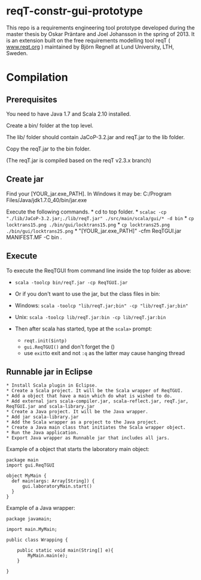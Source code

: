 reqT-constr-gui-prototype
========

This repo is a requirements engineering tool prototype developed during the master
thesis by Oskar Präntare and Joel Johansson in the spring of 2013. It is an extension built
on the free requirements modelling tool reqT ( www.reqt.org ) maintained by Björn Regnell at 
Lund University, LTH, Sweden.

Compilation
===========


Prerequisites
-------------

You need to have Java 1.7 and Scala 2.10 installed.

Create a bin/ folder at the top level.

The lib/ folder should contain JaCoP-3.2.jar and reqT.jar to the lib folder.

Copy the reqT.jar to the bin folder.

(The reqT.jar is compiled based on the reqT v2.3.x branch)

Create jar
----------

Find your [YOUR_jar.exe_PATH]. In Windows it may be: C:/Program Files/Java/jdk1.7.0_40/bin/jar.exe

Execute the following commands.
	* cd to top folder.
	* `scalac -cp "./lib/JaCoP-3.2.jar;./lib/reqT.jar" ./src/main/scala/gui/* -d bin`
	* `cp locktrans15.png ./bin/gui/locktrans15.png`
	* `cp locktrans25.png ./bin/gui/locktrans25.png`
	* "[YOUR_jar.exe_PATH]" -cfm ReqTGUI.jar MANIFEST.MF -C bin .

Execute
----------
  
To execute the ReqTGUI from command line inside the top folder as above:
  * `scala -toolcp bin/reqT.jar -cp ReqTGUI.jar`
  * Or if you don't want to use the jar, but the class files in bin:
  * Windows: `scala -toolcp "lib/reqT.jar;bin" -cp "lib/reqT.jar;bin"`
  * Unix: `scala -toolcp lib/reqT.jar:bin -cp lib/reqT.jar:bin`
  * Then after scala has started, type at the `scala>` prompt:
  
    * `reqt.init($intp)`
    * `gui.ReqTGUI()`  and don't forget the () 
    * use `exit`to exit and not `:q` as the latter may cause hanging thread

Runnable jar in Eclipse
-----------------------

	* Install Scala plugin in Eclipse.
	* Create a Scala project. It will be the Scala wrapper of ReqTGUI.
	* Add a object that have a main which do what is wished to do.
	* Add external jars scala-compiler.jar, scala-reflect.jar, reqT.jar, ReqTGUI.jar and scala-library.jar
	* Create a Java project. It will be the Java wrapper.
	* Add jar scala-library.jar
	* Add the Scala wrapper as a project to the Java project.
	* Create a Java main class that initiates the Scala wrapper object.
	* Run the Java application.
	* Export Java wrapper as Runnable jar that includes all jars.
	
Example of a object that starts the laboratory main object:

```
package main
import gui.ReqTGUI

object MyMain {
  def main(args: Array[String]) {
	  gui.laboratoryMain.start()
  }
}
```

Example of a Java wrapper:

```
package javamain;

import main.MyMain;

public class Wrapping {
	
	public static void main(String[] e){
		MyMain.main(e);
	}
	
}
```
